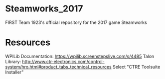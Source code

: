 # Steamworks_2017
FIRST Team 1923's official repository for the 2017 game Steamworks

# Resources
WPILib Documentation:
https://wpilib.screenstepslive.com/s/4485
Talon Library:
http://www.ctr-electronics.com/control-system/hro.html#product_tabs_technical_resources
Select "CTRE Toolsuite Installer"
